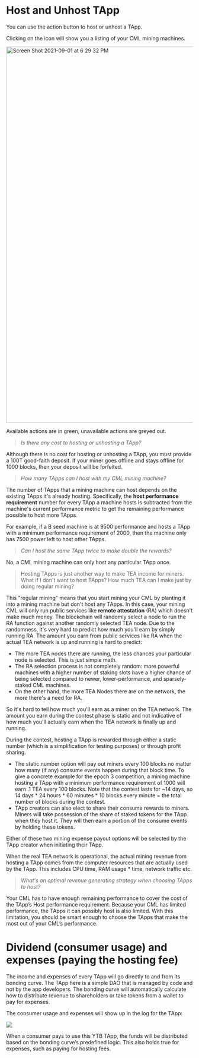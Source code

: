 # Host and Unhost TApp

You can use the action button to host or unhost a TApp.

Clicking on the icon will show you a listing of your CML mining machines.

<img width="1013" alt="Screen Shot 2021-09-01 at 6 29 32 PM" src="https://user-images.githubusercontent.com/86096370/131767121-2e1a9de1-8827-4603-8f93-4910a81ff1d0.png">

Available actions are in green, unavailable actions are greyed out.

 > 
 > *Is there any cost to hosting or unhosting a TApp?*

Although there is no cost for hosting or unhosting a TApp, you must provide a 100T good-faith deposit. If your miner goes offline and stays offline for 1000 blocks, then your deposit will be forfeited.

 > 
 > *How many TApps can I host with my CML mining machine?*

The number of TApps that a mining machine can host depends on the existing TApps it's already hosting. Specifically, the **host performance requirement** number for every TApp a machine hosts is subtracted from the machine's current performance metric to get the remaining performance possible to host more TApps.

For example, if a B seed machine is at 9500 performance and hosts a TApp with a minimum performance requirement of 2000, then the machine only has 7500 power left to host other TApps.

 > 
 > *Can I host the same TApp twice to make double the rewards?*

No, a CML mining machine can only host any particular TApp once.

 > 
 > Hosting TApps is just another way to make TEA income for miners. What if I don't want to host TApps? How much TEA can I make just by doing regular mining?

This "regular mining" means that you start mining your CML by planting it into a mining machine but don't host any TApps. In this case, your mining CML will only run public services like **remote attestation** (RA) which doesn't make much money. The blockchain will randomly select a node to run the RA function against another randomly selected TEA node. Due to the randomness, it's very hard to predict how much you'll earn by simply running RA. The amount you earn from public services like RA when the actual TEA network is up and running is hard to predict:

* The more TEA nodes there are running, the less chances your particular node is selected. This is just simple math.
* The RA selection process is not completely random: more powerful machines with a higher number of staking slots have a higher chance of being selected compared to newer, lower-performance, and sparsely-staked CML machines.
* On the other hand, the more TEA Nodes there are on the network, the more there's a need for RA. 

So it's hard to tell how much you'll earn as a miner on the TEA network. The amount you earn during the contest phase is static and not indicative of how much you'll actually earn when the TEA network is finally up and running.

During the contest, hosting a TApp is rewarded through either a static number (which is a simplification for testing purposes) or through profit sharing. 

* The static number option will pay out miners every 100 blocks no matter how many (if any) consume events happen during that block time. To give a concrete example for the epoch 3 competition, a mining machine hosting a TApp with a minimum performance requirement of 1000 will earn .1 TEA every 100 blocks. Note that the contest lasts for ~14 days, so 14 days * 24 hours * 60 minutes * 10 blocks every minute = the total number of blocks during the contest.
* TApp creators can also elect to share their consume rewards to miners. Miners will take possession of the share of staked tokens for the TApp when they host it. They will then earn a portion of the consume events by holding these tokens. 

Either of these two mining expense payout options will be selected by the TApp creator when initiating their TApp.

When the real TEA network is operational, the actual mining revenue from hosting a TApp comes from the computer resources that are actually used by the TApp. This includes CPU time, RAM usage * time, network traffic etc.

 > 
 > *What's an optimal revenue generating strategy when choosing TApps to host?*

Your CML has to have enough remaining performance to cover the cost of the TApp’s Host performance requirement. Because your CML has limited performance, the TApps it can possibly host is also limited. With this limitation, you should be smart enough to choose the TApps that make the most out of your CML’s performance.

# Dividend (consumer usage) and expenses (paying the hosting fee)

The income and expenses of every TApp will go directly to and from its bonding curve. The TApp here is a simple DAO that is managed by code and not by the app developers. The bonding curve will automatically calculate how to distribute revenue to shareholders or take tokens from a wallet to pay for expenses.

The consumer usage and expenses will show up in the log for the TApp:

![](https://miro.medium.com/max/4800/1*TE-qum2Z4d6CWWoQ_JAB-w.png)

When a consumer pays to use this YTB TApp, the funds will be distributed based on the bonding curve’s predefined logic. This also holds true for expenses, such as paying for hosting fees.
